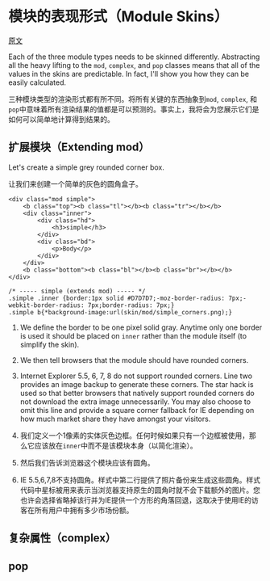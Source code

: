 # 模块的表现形式（Module Skins）

[原文](https://github.com/stubbornella/oocss/wiki/Module-Skins)

Each of the three module types needs to be skinned differently.  Abstracting all the heavy lifting to the `mod`, `complex`, and `pop` classes means that all of the values in the skins are predictable. In fact, I'll show you how they can be easily calculated.

三种模块类型的渲染形式都有所不同。将所有关键的东西抽象到`mod`, `complex`, 和 `pop`中意味着所有渲染结果的值都是可以预测的。事实上，我将会为您展示它们是如何可以简单地计算得到结果的。

## 扩展模块（Extending mod）

Let's create a simple grey rounded corner box.

让我们来创建一个简单的灰色的圆角盒子。

```
<div class="mod simple"> 
	<b class="top"><b class="tl"></b><b class="tr"></b></b> 
	<div class="inner">
		<div class="hd">
			<h3>simple</h3>
		</div>
		<div class="bd">
			<p>Body</p>
		</div>
	</div>
	<b class="bottom"><b class="bl"></b><b class="br"></b></b> 
</div>
```


```
/* ----- simple (extends mod) ----- */
.simple .inner {border:1px solid #D7D7D7;-moz-border-radius: 7px;-webkit-border-radius: 7px;border-radius: 7px;}
.simple b{*background-image:url(skin/mod/simple_corners.png);}
```

1. We define the border to be one pixel solid gray. Anytime only one border is used it should be placed on `inner` rather than the module itself (to simplify the skin). 
2. We then tell browsers that the module should have rounded corners.
3. Internet Explorer 5.5, 6, 7, 8 do not support rounded corners. Line two provides an image backup to generate these corners. The star hack is used so that better browsers that natively support rounded corners do not download the extra image unnecessarily.  You may also choose to omit this line and provide a square corner fallback for IE depending on how much market share they have amongst your visitors.

1. 我们定义一个1像素的实体灰色边框。任何时候如果只有一个边框被使用，那么它应该放在`inner`中而不是该模块本身（以简化渲染）。
2. 然后我们告诉浏览器这个模块应该有圆角。
3. IE 5.5,6,7,8不支持圆角。样式中第二行提供了照片备份来生成这些圆角。样式代码中星标被用来表示当浏览器支持原生的圆角时就不会下载额外的图片。您也许会选择省略掉该行并为IE提供一个方形的角落回退，这取决于使用IE的访客在所有用户中拥有多少市场份额。

## 复杂属性（complex）

## pop
